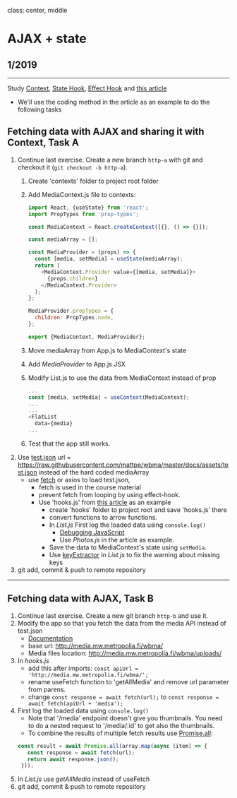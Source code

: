 class: center, middle

# AJAX + state

## 1/2019

---

Study [Context](https://reactjs.org/docs/context.html), [State Hook](https://reactjs.org/docs/hooks-state.html), [Effect Hook](https://reactjs.org/docs/hooks-effect.html) and [this article](https://upmostly.com/tutorials/how-to-use-the-usecontext-hook-in-react)
* We'll use the coding method in the article as an example to do the following tasks 

## Fetching data with AJAX and sharing it with Context, Task A

1. Continue last exercise. Create a new branch `http-a` with git and checkout it (`git checkout -b http-a`).
    1. Create 'contexts' folder to project root folder
    2. Add MediaContext.js file to contexts:

        ```js
        import React, {useState} from 'react';
        import PropTypes from 'prop-types';

        const MediaContext = React.createContext([{}, () => {}]);

        const mediaArray = [];

        const MediaProvider = (props) => {
          const [media, setMedia] = useState(mediaArray);
          return (
            <MediaContext.Provider value={[media, setMedia]}>
              {props.children}
            </MediaContext.Provider>
          );
        };

        MediaProvider.propTypes = {
          children: PropTypes.node,
        };

        export {MediaContext, MediaProvider};
        ```

    3. Move mediaArray from App.js to MediaContext's state
    4. Add _MediaProvider_ to App.js JSX
    5. Modify List.js to use the data from MediaContext instead of prop

        ```js
        ...
        const [media, setMedia] = useContext(MediaContext);
        ...
        ...
        <FlatList
          data={media}
        ...
        ```

    6. Test that the app still works.
1. Use [test.json](./assets/test.json) url = https://raw.githubusercontent.com/mattpe/wbma/master/docs/assets/test.json instead of the hard coded mediaArray
   * use [fetch](https://javascript.info/async-await#await) or axios to load test.json,
     * fetch is used in the course material
     * prevent fetch from looping by using effect-hook.
     * Use 'hooks.js' from [this article](https://medium.com/@cwlsn/how-to-fetch-data-with-react-hooks-in-a-minute-e0f9a15a44d6) as an example
        * create 'hooks' folder to project root and save 'hooks.js' there
        * convert functions to arrow functions.
        * In _List.js_ First log the loaded data using `console.log()`
           * [Debugging JavaScript](https://docs.expo.io/versions/v34.0.0/workflow/debugging/#debugging-javascript)
           * Use _Photos.js_ in the article as example.
        * Save the data to MediaContext's state using `setMedia`. 
        * Use [keyExtractor](https://www.techiediaries.com/react-native-tutorial/flatlist-with-renderitem-and-keyextractor/) in _List.js_ to fix the warning about missing keys
1. git add, commit & push to remote repository

---

## Fetching data with AJAX, Task B

1. Continue last exercise. Create a new git branch `http-b` and use it.
1. Modify the app so that you fetch the data from the media API instead of test.json
    - [Documentation](http://media.mw.metropolia.fi/wbma/docs/)
    - base url: http://media.mw.metropolia.fi/wbma/
    - Media files location: http://media.mw.metropolia.fi/wbma/uploads/
1. In _hooks.js_ 
   * add this after imports: `const apiUrl = 'http://media.mw.metropolia.fi/wbma/';`
   * rename useFetch function to 'getAllMedia' and remove url parameter from parens.
   * change `const response = await fetch(url);` to `const response = await fetch(apiUrl + 'media');`
1. First log the loaded data using ```console.log()```
   * Note that '/media' endpoint doesn't give you thumbnails. You need to do a nested request to '/media/:id' to get also the thumbnails.
   * To combine the results of multiple fetch results use [Promise.all](https://www.freecodecamp.org/news/promise-all-in-javascript-with-example-6c8c5aea3e32/):
   ```javascript
   const result = await Promise.all(array.map(async (item) => {
      const response = await fetch(url);
      return await response.json();
    }));
   ```
1. In _List.js_ use _getAllMedia_ instead of useFetch
1. git add, commit & push to remote repository
